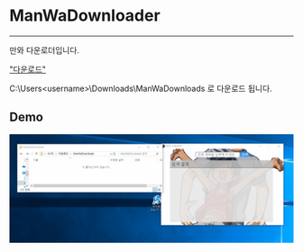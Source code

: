 # ManWaDownloader

----------

만와 다운로더입니다.

["다운로드"](https://github.com/hyunR/ManWaDownloader/releases)


C:\Users\<username>\Downloads\ManWaDownloads 로 다운로드 됩니다.

## Demo ##

![](https://github.com/hyunR/ManWaDownloader/blob/master/demo.gif)
